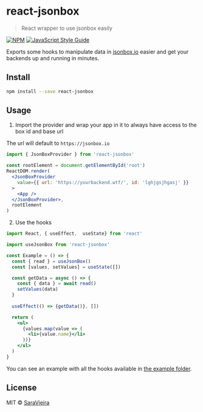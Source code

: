 # react-jsonbox

> React wrapper to use jsonbox easily

[![NPM](https://img.shields.io/npm/v/react-jsonbox.svg)](https://www.npmjs.com/package/react-jsonbox) [![JavaScript Style Guide](https://img.shields.io/badge/code_style-standard-brightgreen.svg)](https://standardjs.com)

Exports some hooks to manipulate data in [jsonbox.io](https://jsonbox.io/) easier and get your backends up and running in minutes.

## Install

```bash
npm install --save react-jsonbox
```

## Usage

1. Import the provider and wrap your app in it to always have access to the box id and base url

The url will default to `https://jsonbox.io`

```jsx
import { JsonBoxProvider } from 'react-jsonbox'

const rootElement = document.getElementById('root')
ReactDOM.render(
  <JsonBoxProvider
    value={{ url: 'https://yourbackend.wtf/', id: 'lghjgsjhgasj' }}
  >
    <App />
  </JsonBoxProvider>,
  rootElement
)
```

2. Use the hooks

```jsx
import React, { useEffect,  useState} from 'react'

import useJsonBox from 'react-jsonbox'

const Example = () => {
  const { read } = useJsonBox()
  const [values, setValues] = useState([])

  const getData = async () => {
    const { data } = await read()
    setValues(data)
  }
  
  useEffect(() => {getData()}, [])

  return (
    <ul>
      {values.map(value => (
        <li>{value.name}</li>
      ))}
    </ul>
  )
}
```

You can see an example with all the hooks available in [the example folder](./example/src/index.js).

## License

MIT © [SaraVieira](https://github.com/SaraVieira)
